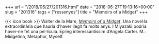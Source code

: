 +++
url = "/2018/06/27/201316.html"
date = "2018-06-27T19:13:16+00:00"
slug = "201316"
tags = ["ressenyes"]
title = "Memoirs of a Midget"
+++

{{< icon book >}} Walter de la Mare, *[Memoirs of a Midget](https://en.wikipedia.org/wiki/Memoirs_of_a_Midget)*. Una novel·la extraordinària que hauria d’haver llegit fa molts anys. I Miyazaki podria haver-ne fet una pel·lícula. Epíleg interessantíssim d’Angela Carter. M.: Midgetina, Metaphor, Myself.
